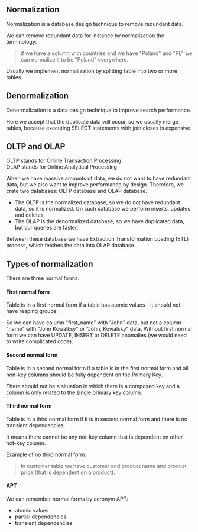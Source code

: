 ﻿## Normalization

Normalization is a database design technique to remove redundant data.

We can remove redundant data for instance by normalization the terminology:
> if we have a column with countries and we have "Poland" and "PL" we can normalize it to be "Poland" everywhere.

Usually we implement normalization by splitting table into two or more tables.

## Denormalization

Denormalization is a data design technique to improve search performance.

Here we accept that the duplicate data will occur, so we usually merge tables, because executing SELECT statements with join closes
is expensive. 

## OLTP and OLAP

OLTP stands for Online Transaction Processing  
OLAP stands for Online Analytical Processing  

When we have massive amounts of data, we do not want to have redundant data, but we also want to improve performance by design. Therefore, we crate two 
databases: OLTP database and OLAP database. 

- The OLTP is the normalized database, so we do not have redundant data, so it is normalized. On such database we perform inserts, updates and deletes. 
- The OLAP is the denormalized database, so we have duplicated data, but our queries are faster. 

Between these database we have Extraction Transformation Loading (ETL) process, which fetches the data into OLAP database.

## Types of normalization

There are three normal forms:

#### First normal form

Table is in a first normal form if a table has atomic values - it should not have reaping groups.

So we can have column "first_name" with "John" data, but not a column "name" with "John Kowalksy" or "John, Kowalsky" data.
Without first normal form we can have UPDATE, INSERT or DELETE anomalies (we would need to write complicated code).

#### Second normal form

Table is in a second normal form if a table is in the first normal form and all non-key columns should be fully dependent on the Primary Key.

There should not be a situation in which there is a composed key and a column is only related to the single primary key column.

#### Third normal form

Table is in a third normal form if it is in second normal form and there is no transient dependencies. 

It means there cannot be any not-key column that is dependent on other not-key column.

Example of no third normal form:
> In customer table we have customer and product name and product price (that is dependent on a product).

#### APT

We can remember normal forms by acronym APT:
- atomic values
- partial dependencies
- transient dependencies